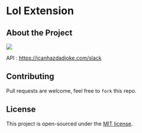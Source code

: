 # Lol Extension

## About the Project

<a target="_blank" href="https://www.w3schools.com/js/default.asp"><img src="https://img.shields.io/badge/javascript%20-%23323330.svg?&style=for-the-badge&logo=javascript&logoColor=%23F7DF1E"></img></a>

API : https://icanhazdadjoke.com/slack


## Contributing
Pull requests are welcome, feel free to ```fork``` this repo.

## License
This project is open-sourced under the [MIT license]().
